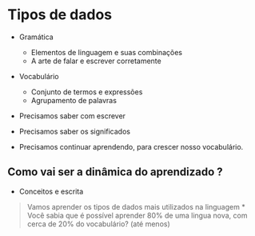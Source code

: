 # Tipos de dados

* Gramática
  * Elementos de linguagem e suas combinações
  * A arte de falar e escrever corretamente

* Vocabulário
  * Conjunto de termos e expressões
  * Agrupamento de palavras

* Precisamos saber com escrever
* Precisamos saber os significados
* Precisamos continuar aprendendo, para crescer nosso vocabulário.

## Como vai ser a dinâmica do aprendizado ?

* Conceitos e escrita

> Vamos aprender os tipos de dados mais utilizados na linguagem
    * Você sabia que é possível aprender 80% de uma lingua nova, com cerca de 20% do vocabulário? (até menos)
